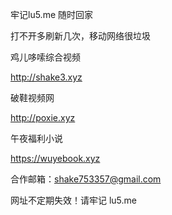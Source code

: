 牢记lu5.me 随时回家

打不开多刷新几次，移动网络很垃圾




鸡儿哆嗦综合视频

http://shake3.xyz




破鞋视频网

http://poxie.xyz



午夜福利小说

https://wuyebook.xyz



合作邮箱：shake753357@gmail.com

网址不定期失效！请牢记 lu5.me
